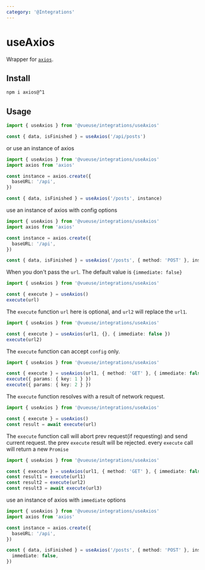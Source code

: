 ```yaml
---
category: '@Integrations'
---
```


# useAxios

Wrapper for [`axios`](https://github.com/axios/axios).

## Install

```bash
npm i axios@^1
```

## Usage

```ts
import { useAxios } from '@vueuse/integrations/useAxios'

const { data, isFinished } = useAxios('/api/posts')
```

or use an instance of axios

```ts
import { useAxios } from '@vueuse/integrations/useAxios'
import axios from 'axios'

const instance = axios.create({
  baseURL: '/api',
})

const { data, isFinished } = useAxios('/posts', instance)
```

use an instance of axios with config options

```ts
import { useAxios } from '@vueuse/integrations/useAxios'
import axios from 'axios'

const instance = axios.create({
  baseURL: '/api',
})

const { data, isFinished } = useAxios('/posts', { method: 'POST' }, instance)
```

When you don't pass the `url`. The default value is `{immediate: false}`

```ts
import { useAxios } from '@vueuse/integrations/useAxios'

const { execute } = useAxios()
execute(url)
```

The `execute` function `url` here is optional, and `url2` will replace the `url1`.

```ts
import { useAxios } from '@vueuse/integrations/useAxios'

const { execute } = useAxios(url1, {}, { immediate: false })
execute(url2)
```

The `execute` function can accept `config` only.

```ts
import { useAxios } from '@vueuse/integrations/useAxios'

const { execute } = useAxios(url1, { method: 'GET' }, { immediate: false })
execute({ params: { key: 1 } })
execute({ params: { key: 2 } })
```

The `execute` function resolves with a result of network request.

```ts
import { useAxios } from '@vueuse/integrations/useAxios'

const { execute } = useAxios()
const result = await execute(url)
```

The `execute` function call will abort prev request(if requesting) and send current request.
the prev `execute` result will be rejected.
every `execute` call will return a new `Promise`

```ts
import { useAxios } from '@vueuse/integrations/useAxios'

const { execute } = useAxios(url1, { method: 'GET' }, { immediate: false })
const result1 = execute(url1)
const result2 = execute(url2)
const result3 = await execute(url3)
```

use an instance of axios with `immediate` options

```ts
import { useAxios } from '@vueuse/integrations/useAxios'
import axios from 'axios'

const instance = axios.create({
  baseURL: '/api',
})

const { data, isFinished } = useAxios('/posts', { method: 'POST' }, instance, {
  immediate: false,
})
```
